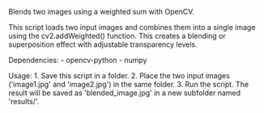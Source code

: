 Blends two images using a weighted sum with OpenCV.

This script loads two input images and combines them into a single image
using the cv2.addWeighted() function. This creates a blending or
superposition effect with adjustable transparency levels.

Dependencies:
    - opencv-python
    - numpy

Usage:
    1. Save this script in a folder.
    2. Place the two input images ('image1.jpg' and 'image2.jpg')
       in the same folder.
    3. Run the script. The result will be saved as 'blended_image.jpg'
       in a new subfolder named 'results/'.
